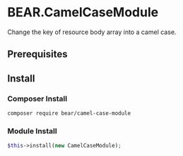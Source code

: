 # BEAR.CamelCaseModule

Change the key of resource body array into a camel case.

## Prerequisites

## Install

### Composer Install

```
composer require bear/camel-case-module
```

### Module Install

```php
$this->install(new CamelCaseModule);
```
